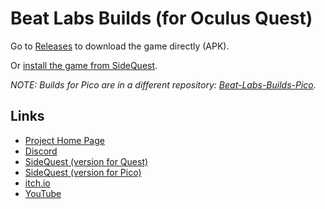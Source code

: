 # Beat Labs Builds (for Oculus Quest)

Go to [Releases](https://github.com/marek-stoj/Beat-Labs-Builds/releases) to download the game directly (APK).

Or [install the game from SideQuest](https://sidequestvr.com/app/3832/beat-labs).

_NOTE: Builds for Pico are in a different repository: [Beat-Labs-Builds-Pico](https://github.com/marek-stoj/Beat-Labs-Builds-Pico)._

## Links

- [Project Home Page](https://www.beatlabs.dev/)
- [Discord](https://discord.gg/FkH5bzqq6E)
- [SideQuest (version for Quest)](https://sidequestvr.com/app/3832/beat-labs)
- [SideQuest (version for Pico)](https://sidequestvr.com/app/12483/beat-labs-for-pico)
- [itch.io](https://marek-stoj.itch.io/beat-labs)
- [YouTube](https://www.youtube.com/channel/UCVRfGO9k98w2nlZqgMi4qHg)
